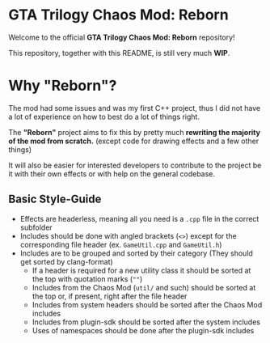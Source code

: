# GTA Trilogy Chaos Mod: Reborn
Welcome to the official **GTA Trilogy Chaos Mod: Reborn** repository!

This repository, together with this README, is still very much **WIP**.

# Why "Reborn"?
The mod had some issues and was my first C++ project, thus I did not have a lot of experience on how to best do a lot of things right.

The **"Reborn"** project aims to fix this by pretty much **rewriting the majority of the mod from scratch.** (except code for drawing effects and a few other things)

It will also be easier for interested developers to contribute to the project be it with their own effects or with help on the general codebase.

## Basic Style-Guide
- Effects are headerless, meaning all you need is a `.cpp` file in the correct subfolder
- Includes should be done with angled brackets (`<>`) except for the corresponding file header (ex. `GameUtil.cpp` and `GameUtil.h`)
- Includes are to be grouped and sorted by their category (They should get sorted by clang-format)
    - If a header is required for a new utility class it should be sorted at the top with quotation marks (`""`)
    - Includes from the Chaos Mod (`util/` and such) should be sorted at the top or, if present, right after the file header
    - Includes from system headers should be sorted after the Chaos Mod includes
    - Includes from plugin-sdk should be sorted after the system includes
    - Uses of namespaces should be done after the plugin-sdk includes